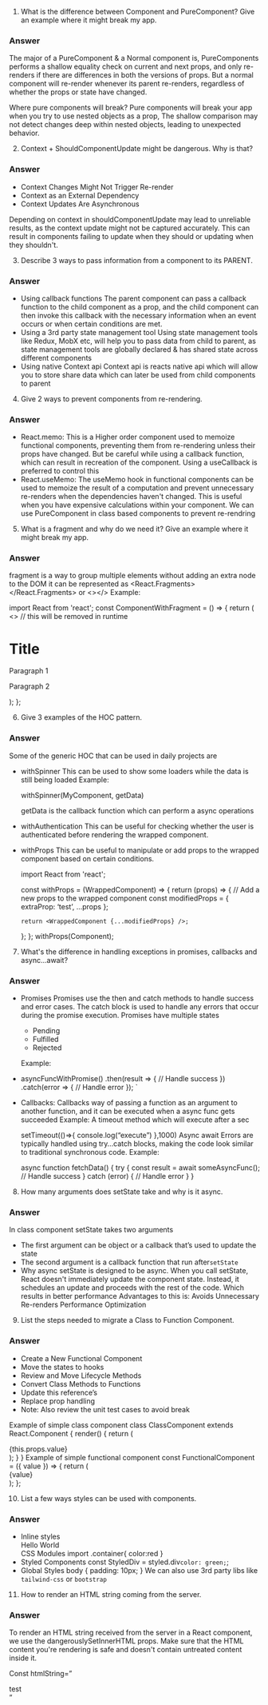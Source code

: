 1. What is the difference between Component and PureComponent? Give an example where it might break my app.

### Answer

The major of a PureComponent & a Normal component is, PureComponents performs a shallow equality check on current and next props, and only re-renders if there are differences in both the versions of props.
But a normal component will re-render whenever its parent re-renders, regardless of whether the props or state have changed.

Where pure components will break?
Pure components will break your app when you try to use nested objects as a prop, The shallow comparison may not detect changes deep within nested objects, leading to unexpected behavior.

2. Context + ShouldComponentUpdate might be dangerous. Why is that?

### Answer

- Context Changes Might Not Trigger Re-render
- Context as an External Dependency
- Context Updates Are Asynchronous

Depending on context in shouldComponentUpdate may lead to unreliable results, as the context update might not be captured accurately. This can result in components failing to update when they should or updating when they shouldn't.

3. Describe 3 ways to pass information from a component to its PARENT.

### Answer

- Using callback functions
  The parent component can pass a callback function to the child component as a prop, and the child component can then invoke this callback with the necessary information when an event occurs or when certain conditions are met.
- Using a 3rd party state management tool
  Using state management tools like Redux, MobX etc, will help you to pass data from child to parent, as state management tools are globally declared & has shared state across different components
- Using native Context api
  Context api is reacts native api which will allow you to store share data which can later be used from child components to parent

4. Give 2 ways to prevent components from re-rendering.

### Answer

- React.memo:
  This is a Higher order component used to memoize functional components, preventing them from re-rendering unless their props have changed. But be careful while using a callback function, which can result in recreation of the component. Using a useCallback is preferred to control this
- React.useMemo:
  The useMemo hook in functional components can be used to memoize the result of a computation and prevent unnecessary re-renders when the dependencies haven't changed. This is useful when you have expensive calculations within your component.
  We can use PureComponent in class based components to prevent re-rendring

5. What is a fragment and why do we need it? Give an example where it might
   break my app.

### Answer

fragment is a way to group multiple elements without adding an extra node to the DOM
it can be represented as <React.Fragments></React.Fragments> or <></>
Example:

import React from 'react';
const ComponentWithFragment = () => {
return (
<> // this will be removed in runtime

<h1>Title</h1>
<p>Paragraph 1</p>
<p>Paragraph 2</p>
</>
);
};

6. Give 3 examples of the HOC pattern.

### Answer

Some of the generic HOC that can be used in daily projects are

- withSpinner
  This can be used to show some loaders while the data is still being loaded
  Example:

  withSpinner(MyComponent, getData)

  getData is the callback function which can perform a async operations

- withAuthentication
  This can be useful for checking whether the user is authenticated before rendering the wrapped component.
- withProps
  This can be useful to manipulate or add props to the wrapped component based on certain conditions.

  import React from 'react';

  const withProps = (WrappedComponent) => {
  return (props) => {
  // Add a new props to the wrapped component
  const modifiedProps = { extraProp: ‘test’, ...props };

      return <WrappedComponent {...modifiedProps} />;

  };
  };
  withProps(Component);

7. What's the difference in handling exceptions in promises, callbacks
   and async...await?

### Answer

- Promises
  Promises use the then and catch methods to handle success and error cases. The catch block is used to handle any errors that occur during the promise execution.
  Promises have multiple states

  - Pending
  - Fulfilled
  - Rejected

  Example:

- asyncFuncWithPromise()
  .then(result => {
  // Handle success
  })
  .catch(error => {
  // Handle error
  });
  `
- Callbacks:
  Callbacks way of passing a function as an argument to another function, and it can be executed when a async func gets succeeded
  Example:
  A timeout method which will execute after a sec

  setTimeout(()=>{
  console.log(“execute”)
  },1000)
  Async await
  Errors are typically handled using try…catch blocks, making the code look similar to traditional synchronous code.
  Example:

  async function fetchData() {
  try {
  const result = await someAsyncFunc();
  // Handle success
  } catch (error) {
  // Handle error
  }
  }

8. How many arguments does setState take and why is it async.

### Answer

In class component setState takes two arguments

- The first argument can be object or a callback that’s used to update the state
- The second argument is a callback function that run after`setState`
- Why async
  setState is designed to be async. When you call setState, React doesn't immediately update the component state. Instead, it schedules an update and proceeds with the rest of the code. Which results in better performance
  Advantages to this is:
  Avoids Unnecessary Re-renders
  Performance Optimization

9. List the steps needed to migrate a Class to Function Component.

### Answer

- Create a New Functional Component
- Move the states to hooks
- Review and Move Lifecycle Methods
- Convert Class Methods to Functions
- Update this reference’s
- Replace prop handling
- Note: Also review the unit test cases to avoid break

Example of simple class component
class ClassComponent extends React.Component {
render() {
return (

<div>{this.props.value}</div>
);
}
}
Example of simple functional component
const FunctionalComponent = ({ value }) => {
return (
<div>{value}</div>
);
};

10. List a few ways styles can be used with components.

### Answer

- Inline styles
   <div style={{color:'red'}}>Hello World</div>
   CSS Modules import 
   .container{
   color:red
   }
- Styled Components
  const StyledDiv = styled.div`color: green;`;
- Global Styles
  body {
  padding: 10px;
  }
  We can also use 3rd party libs like `tailwind-css` or `bootstrap`

11. How to render an HTML string coming from the server.

### Answer

To render an HTML string received from the server in a React component, we use the dangerouslySetInnerHTML props. Make sure that the HTML content you're rendering is safe and doesn't contain untreated content inside it.

Const htmlString=”<div>test</div>”

   <div dangerouslySetInnerHTML={{ __html: htmlString }} />
